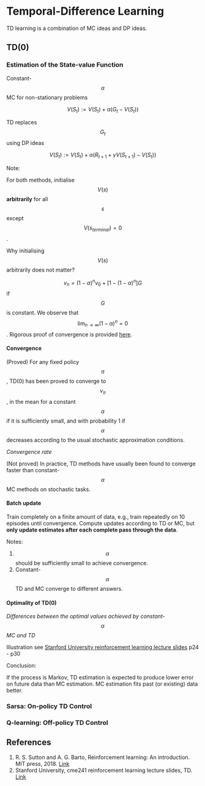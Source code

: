 # Temporal-Difference Learning

TD learning is a combination of MC ideas and DP ideas.

## TD\(0\)

### Estimation of the State-value Function

Constant-$$\alpha$$ MC for non-stationary problems

$$ V(S_t) := V(S_t) + \alpha(G_t - V(S_t))$$

TD replaces $$G_t$$ using DP ideas

$$ V(S_t) := V(S_t) + \alpha (R_{t+1} + \gamma V(S_{t+1}) - V(S_t))$$

Note:

For both methods, initialise $$V(s)$$ **arbitrarily** for all $$s$$ except $$V(s_{terminal})=0$$ .

Why initialising $$V(s)$$  arbitrarily does not matter?

$$ v_n = (1-\alpha)^n v_0 + [1-(1-\alpha)^n]G$$ if $$G$$ is constant. We observe that $$\lim_{n \to \infty}(1-\alpha)^n = 0$$ . Rigorous proof of convergence is provided [here](https://doi.org/10.1023/A:1022632907294).

#### Convergence

\(Proved\) For any fixed policy $$\pi$$, TD\(0\) has been proved to converge to $$v_\pi$$, in the mean for a constant $$\alpha$$ if it is sufficiently small, and with probability 1 if $$\alpha$$ decreases according to the usual stochastic approximation conditions.

_Convergence rate_

\(Not proved\) In practice, TD methods have usually been found to converge faster than constant-$$\alpha$$ MC methods on stochastic tasks.

#### Batch update

Train completely on a finite amount of data, e.g., train repeatedly on 10 episodes until convergence. Compute updates according to TD or MC, but **only update estimates after each complete pass through the data**.

Notes:

1. $$\alpha$$ should be sufficiently small to achieve convergence.
2. Constant-$$\alpha$$ TD and MC converge to different answers.

#### Optimality of TD\(0\)

_Differences between the optimal values achieved by constant-_$$\alpha$$ _MC and TD_

Illustration see [Stanford University reinforcement learning lecture slides](http://web.stanford.edu/class/cme241/lecture_slides/rich_sutton_slides/11-12-TD.pdf) p24 - p30

Conclusion:

If the process is Markov, TD estimation is expected to produce lower error on future data than MC estimation. MC estimation fits past \(or existing\) data better.

### Sarsa: On-policy TD Control

### Q-learning: Off-policy TD Control



## References

1. R. S. Sutton and A. G. Barto, Reinforcement learning: An introduction. MIT press, 2018. [Link](https://mitpress.mit.edu/books/reinforcement-learning-second-edition)
2. Stanford University, cme241 reinforcement learning lecture slides, TD. [Link](http://web.stanford.edu/class/cme241/lecture_slides/rich_sutton_slides/11-12-TD.pdf)

